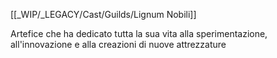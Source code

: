 [[_WIP/_LEGACY/Cast/Guilds/Lignum Nobili]]

Artefice che ha dedicato tutta la sua vita alla sperimentazione, all'innovazione e alla creazioni di nuove attrezzature